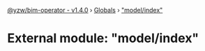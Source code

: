 [@yzw/bim-operator - v1.4.0](../README.md) › [Globals](../globals.md) › ["model/index"](_model_index_.md)

# External module: "model/index"


